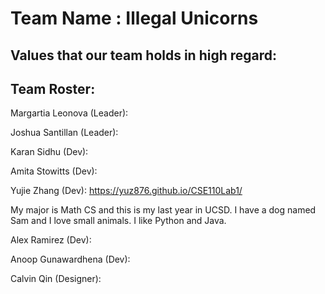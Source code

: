 # Team Name : Illegal Unicorns

## Values that our team holds in high regard:

## Team Roster:

Margartia Leonova (Leader):
  


Joshua Santillan (Leader):



Karan Sidhu (Dev):



Amita Stowitts (Dev):



Yujie Zhang (Dev): https://yuz876.github.io/CSE110Lab1/ 

My major is Math CS and this is my last year in UCSD. I have a dog named Sam and I love small animals. I like Python and Java. 



Alex Ramirez (Dev):



Anoop Gunawardhena (Dev):



Calvin Qin (Designer):
